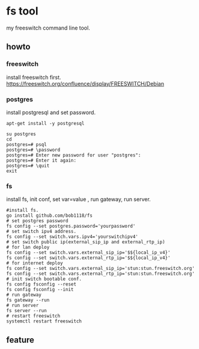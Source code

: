 
# fs tool

my freeswitch command line tool.

## howto

### freeswitch

install freeswitch first.
<https://freeswitch.org/confluence/display/FREESWITCH/Debian>

### postgres

install postgresql and set password.

```shell
apt-get install -y postgresql

su postgres
cd
postgres=# psql
postgres=# \password
postgres=# Enter new password for user "postgres":
postgres=# Enter it again:
postgres=# \quit
exit
```

### fs

install fs, init conf, set var=value , run gateway, run server.

```shell
#install fs.
go install github.com/bob1118/fs
# set postgres password
fs config --set postgres.password='yourpassword'
# set switch ipv4 address.
fs config --set switch.vars.ipv4='yourswitchipv4'
# set switch public ip(external_sip_ip and external_rtp_ip)
# for lan deploy
fs config --set switch.vars.external_sip_ip='$${local_ip_v4}'
fs config --set switch.vars.external_rtp_ip='$${local_ip_v4}'
# for internet deploy
fs config --set switch.vars.external_sip_ip='stun:stun.freeswitch.org'
fs config --set switch.vars.external_rtp_ip='stun:stun.freeswitch.org'
# init switch bootable conf.
fs config fsconfig --reset
fs config fsconfig --init
# run gateway
fs gateway --run
# run server
fs server --run
# restart freeswitch
systemctl restart freeswitch
```

## feature
